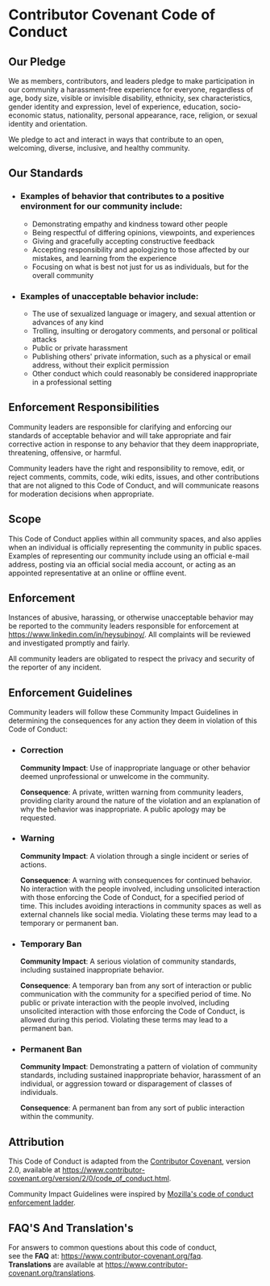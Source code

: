 # Contributor Covenant Code of Conduct

## Our Pledge

We as members, contributors, and leaders pledge to make participation in our
community a harassment-free experience for everyone, regardless of age, body
size, visible or invisible disability, ethnicity, sex characteristics, gender
identity and expression, level of experience, education, socio-economic status,
nationality, personal appearance, race, religion, or sexual identity
and orientation.

We pledge to act and interact in ways that contribute to an open, welcoming,
diverse, inclusive, and healthy community.

## Our Standards

- ### Examples of behavior that contributes to a positive environment for our community include:
  
    * Demonstrating empathy and kindness toward other people
    * Being respectful of differing opinions, viewpoints, and experiences
    * Giving and gracefully accepting constructive feedback
    * Accepting responsibility and apologizing to those affected by our mistakes,
      and learning from the experience
    * Focusing on what is best not just for us as individuals, but for the
      overall community

 - ### Examples of unacceptable behavior include:
  
    * The use of sexualized language or imagery, and sexual attention or
      advances of any kind
    * Trolling, insulting or derogatory comments, and personal or political attacks
    * Public or private harassment
    * Publishing others' private information, such as a physical or email
      address, without their explicit permission
    * Other conduct which could reasonably be considered inappropriate in a
      professional setting

## Enforcement Responsibilities

  Community leaders are responsible for clarifying and enforcing our standards of
  acceptable behavior and will take appropriate and fair corrective action in
  response to any behavior that they deem inappropriate, threatening, offensive,
  or harmful.
  
  Community leaders have the right and responsibility to remove, edit, or reject
  comments, commits, code, wiki edits, issues, and other contributions that are
  not aligned to this Code of Conduct, and will communicate reasons for moderation
  decisions when appropriate.

## Scope

  This Code of Conduct applies within all community spaces, and also applies when
  an individual is officially representing the community in public spaces.
  Examples of representing our community include using an official e-mail address,
  posting via an official social media account, or acting as an appointed
  representative at an online or offline event.

## Enforcement

  Instances of abusive, harassing, or otherwise unacceptable behavior may be
  reported to the community leaders responsible for enforcement at
  https://www.linkedin.com/in/heysubinoy/.
  All complaints will be reviewed and investigated promptly and fairly.
  
  All community leaders are obligated to respect the privacy and security of the
  reporter of any incident.

## Enforcement Guidelines

Community leaders will follow these Community Impact Guidelines in determining
the consequences for any action they deem in violation of this Code of Conduct:

- ### Correction
  
    **Community Impact**: Use of inappropriate language or other behavior deemed
    unprofessional or unwelcome in the community.
    
    **Consequence**: A private, written warning from community leaders, providing
    clarity around the nature of the violation and an explanation of why the
    behavior was inappropriate. A public apology may be requested.

- ### Warning
  
    **Community Impact**: A violation through a single incident or series
    of actions.
    
    **Consequence**: A warning with consequences for continued behavior. No
    interaction with the people involved, including unsolicited interaction with
    those enforcing the Code of Conduct, for a specified period of time. This
    includes avoiding interactions in community spaces as well as external channels
    like social media. Violating these terms may lead to a temporary or
    permanent ban.

- ### Temporary Ban
  
    **Community Impact**: A serious violation of community standards, including
    sustained inappropriate behavior.
    
    **Consequence**: A temporary ban from any sort of interaction or public
    communication with the community for a specified period of time. No public or
    private interaction with the people involved, including unsolicited interaction
    with those enforcing the Code of Conduct, is allowed during this period.
    Violating these terms may lead to a permanent ban.

- ### Permanent Ban

    **Community Impact**: Demonstrating a pattern of violation of community
    standards, including sustained inappropriate behavior,  harassment of an
    individual, or aggression toward or disparagement of classes of individuals.
  
  **Consequence**: A permanent ban from any sort of public interaction within
  the community.
  
 ## Attribution

  This Code of Conduct is adapted from the [Contributor Covenant][homepage],
  version 2.0, available at
  https://www.contributor-covenant.org/version/2/0/code_of_conduct.html.  
  
  Community Impact Guidelines were inspired by [Mozilla's code of conduct
  enforcement ladder](https://github.com/mozilla/diversity).  

  [homepage]: https://www.contributor-covenant.org

## FAQ'S And Translation's
For answers to common questions about this code of conduct,  
see the **FAQ** at: https://www.contributor-covenant.org/faq.   
**Translations** are available at https://www.contributor-covenant.org/translations.
